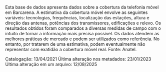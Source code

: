 Esta base de dados apresenta dados sobre a cobertura da telefonia móvel em Barcarena. A estimativa da cobertura móvel envolve as seguintes variáveis: tecnologias, frequências, localização das estações, altura e direção das antenas, potências dos transmissores, edificações e relevo. Os resultados obtidos foram comparados a diversas medidas de campo com o intuito de tornar a informação mais precisa possível. Os dados atendem as melhores práticas de mercado e podem ser utilizados como referência. No entanto, por tratarem de uma estimativa, podem eventualmente não representar com exatidão a cobertura móvel real. Fonte: Anatel.

Catalogação: 13/04/2021
Última alteração nos metadados: 23/01/2023
Última alteração em um arquivo: 12/08/2025

